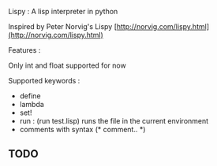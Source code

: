 Lispy : A lisp interpreter in python

Inspired by Peter Norvig's Lispy [http://norvig.com/lispy.html](http://norvig.com/lispy.html)

Features :

Only int and float supported for now

Supported keywords :
- define
- lambda
- set!
- run  : (run test.lisp) runs the file in the current environment
- comments with syntax (* comment.. *)

TODO
- 
